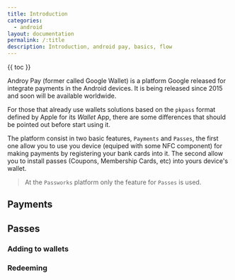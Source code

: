 ```yaml
---
title: Introduction
categories:
  - android
layout: documentation
permalink: /:title
description: Introduction, android pay, basics, flow
---
```


{{ toc }}

Androy Pay (former called Google Wallet) is a platform Google released for integrate
payments in the Android devices. It is being released since 2015 and soon will be available
worldwide.

For those that already use wallets solutions based on the `pkpass` format defined by Apple
for its *Wallet* App, there are some differences that should be pointed out before start
using it.

The platform consist in two basic features, `Payments` and `Passes`, the first one allow you
to use you device (equiped with some NFC component) for making payments by registering
your bank cards into it. The second allow you to install passes (Coupons, Membership Cards, etc)
into yours device's wallet.

> At the `Passworks` platform only the feature for `Passes` is used.

## Payments



## Passes



### Adding to wallets

### Redeeming
